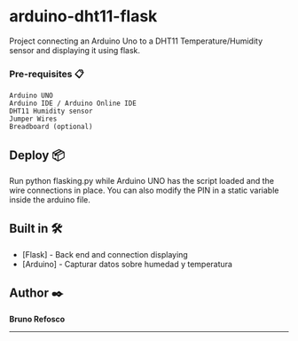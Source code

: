 # arduino-dht11-flask
Project connecting an Arduino Uno to a DHT11 Temperature/Humidity sensor and displaying it using flask. 

### Pre-requisites 📋

```
Arduino UNO
Arduino IDE / Arduino Online IDE
DHT11 Humidity sensor
Jumper Wires
Breadboard (optional)
```


## Deploy 📦

Run python flasking.py while Arduino UNO has the script loaded and the wire connections in place. You can also modify the PIN in a static variable inside the arduino file.  

## Built in  🛠️


* [Flask] - Back end and connection displaying 
* [Arduino] - Capturar datos sobre humedad y temperatura


## Author ✒️

**Bruno Refosco** 

---
